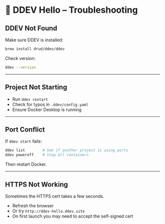 # 🧯 DDEV Hello – Troubleshooting

## DDEV Not Found

Make sure DDEV is installed:

```bash
brew install drud/ddev/ddev
```

Check version:

```bash
ddev --version
```

---

## Project Not Starting

- Run `ddev restart`
- Check for typos in `.ddev/config.yaml`
- Ensure Docker Desktop is running

---

## Port Conflict

If `ddev start` fails:

```bash
ddev list        # See if another project is using ports
ddev poweroff    # Stop all containers
```

Then restart Docker.

---

## HTTPS Not Working

Sometimes the HTTPS cert takes a few seconds.

- Refresh the browser
- Or try `http://ddev-hello.ddev.site`
- On first launch you may need to accept the self-signed cert
